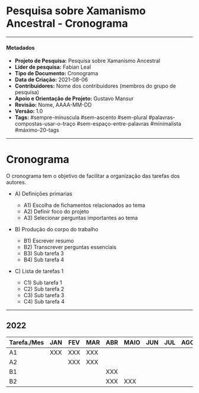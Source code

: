 # Pesquisa sobre Xamanismo Ancestral - Cronograma

---
#### Metadados

- **Projeto de Pesquisa:** Pesquisa sobre Xamanismo Ancestral
- **Líder de pesquisa:** Fabian Leal
- **Tipo de Documento:** Cronograma
- **Data de Criação:** 2021-08-06
- **Contribuidores:** Nome dos contribuidores (membros do grupo de pesquisa)
- **Apoio e Orientação de Projeto:** Gustavo Mansur
- **Revisão:** Nome, AAAA-MM-DD
- **Versão:** 1.0 
- **Tags:** #sempre-minuscula #sem-ascento #sem-plural #palavras-compostas-usar-o-traço #sem-espaço-entre-palavras #minimalista #máximo-20-tags	

---
# Cronograma	
O cronograma tem o objetivo de facilitar a organização das tarefas dos autores.   

- A) Definições  primarias
	- A1) Escolha de fichamentos relacionados ao tema
  - A2) Definir foco do projeto
  - A3) Selecionar perguntas importantes ao tema
- B) Produção do corpo do trabalho
	- B1) Escrever resumo
  - B2) Transcrever perguntas essenciais 
  - B3) Sub tarefa 3
  - B4) Sub tarefa 4  

- C) Lista de tarefas 1
	- C1) Sub tarefa 1
  - C2) Sub tarefa 2
  - C3) Sub tarefa 3
  - C4) Sub tarefa 4 
  
--- 
## 2022  

| Tarefa./Mes 	| JAN 	| FEV 	| MAR 	| ABR 	| MAIO 	| JUN 	| JUL 	| AGO 	| SET 	| OUT 	| NOV 	| DEZ 	|
|---	|---	|---	|---	|---	|---	|---	|---	|---	|---	|---	|---	|---	|
| A1 	|  XXX 	| XXX  	|  XXX 	|   	|   	|   	|   	|   	|   	|   	|   	|   	|
| A2 	|   	|  XXX 	|   XXX	|   	|   	|   	|   	|   	|   	|   	|   	|   	|
| B1 	|   	|   	|   	|  XXX 	|   	|   	|   	|   	|   	|   	|   	|   	|
| B2 	|   	|   	|   	|  XXX 	| XXX  	|   	|   	|   	|   	|   	|   	|   	|